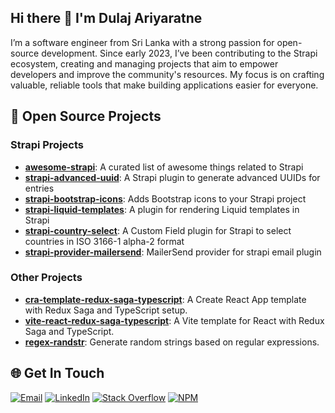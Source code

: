 ## Hi there 👋 I'm Dulaj Ariyaratne

I’m a software engineer from Sri Lanka with a strong passion for open-source development. Since early 2023, I’ve been contributing to the Strapi ecosystem, creating and managing projects that aim to empower developers and improve the community's resources. My focus is on crafting valuable, reliable tools that make building applications easier for everyone.

## 🎁 Open Source Projects

### Strapi Projects

- [**awesome-strapi**](https://github.com/Dulajdeshan/awesome-strapi): A curated list of awesome things related to Strapi
- [**strapi-advanced-uuid**](https://github.com/Dulajdeshan/strapi-advanced-uuid): A Strapi plugin to generate advanced UUIDs for entries
- [**strapi-bootstrap-icons**](https://github.com/Dulajdeshan/strapi-bootstrap-icons): Adds Bootstrap icons to your Strapi project
- [**strapi-liquid-templates**](https://github.com/Dulajdeshan/strapi-liquid-templates): A plugin for rendering Liquid templates in Strapi
- [**strapi-country-select**](https://github.com/Dulajdeshan/strapi-country-select): A Custom Field plugin for Strapi to select countries in ISO 3166-1 alpha-2 format
- [**strapi-provider-mailersend**](https://github.com/Dulajdeshan/strapi-provider-mailersend): MailerSend provider for strapi email plugin

### Other Projects

- [**cra-template-redux-saga-typescript**](https://github.com/Dulajdeshan/cra-template-redux-saga-typescript): A Create React App template with Redux Saga and TypeScript setup.
- [**vite-react-redux-saga-typescript**](https://github.com/Dulajdeshan/vite-react-redux-saga-typescript): A Vite template for React with Redux Saga and TypeScript.
- [**regex-randstr**](https://github.com/Dulajdeshan/regex-randstr): Generate random strings based on regular expressions.


## 🌐 Get In Touch
[![Email](https://img.shields.io/badge/dulajdeshans@gmail.com-%23EA4335.svg?logo=Gmail&logoColor=white)](mailto:dulajdeshans@gmail.com)
[![LinkedIn](https://img.shields.io/badge/LinkedIn-%230077B5.svg?logo=linkedin&logoColor=white)](https://linkedin.com/in/dulaj) [![Stack Overflow](https://img.shields.io/badge/-Stackoverflow-FE7A16?logo=stack-overflow&logoColor=white)](https://stackoverflow.com/users/13368318) [![NPM](https://img.shields.io/badge/-npm-CB3837?logo=npm&logoColor=white)](https://www.npmjs.com/~dulajdeshan) 
